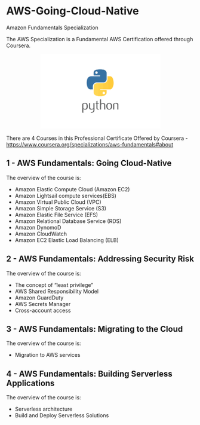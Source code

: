 # AWS-Going-Cloud-Native
Amazon Fundamentals Specialization 

The AWS Specialization is a Fundamental AWS Certification offered through Coursera. 

<p align="center">
<img max-height=200 height=200 src="https://github.com/ciph3rwoman/Crash-Course-in-Python/blob/main/image/python.png"/>
</p>

There are 4 Courses in this Professional Certificate
Offered by Coursera - https://www.coursera.org/specializations/aws-fundamentals#about

## 1 - AWS Fundamentals: Going Cloud-Native 
The overview of the course is:
- Amazon Elastic Compute Cloud (Amazon EC2) 
- Amazon Lightsail compute services(EBS)
- Amazon Virtual Public Cloud (VPC)
- Amazon Simple Storage Service (S3) 
- Amazon Elastic File Service (EFS)
- Amazon Relational Database Service (RDS) 
- Amazon DynomoD
- Amazon CloudWatch
- Amazon EC2 Elastic Load Balancing (ELB)

## 2 - AWS Fundamentals: Addressing Security Risk
The overview of the course is:
- The concept of “least privilege”
- AWS Shared Responsibility Model 
- Amazon GuardDuty
- AWS Secrets Manager
- Cross-account access

## 3 - AWS Fundamentals: Migrating to the Cloud
The overview of the course is:
- Migration to AWS services 

## 4 - AWS Fundamentals: Building Serverless Applications
The overview of the course is:
- Serverless architecture 
- Build and Deploy Serverless Solutions 
